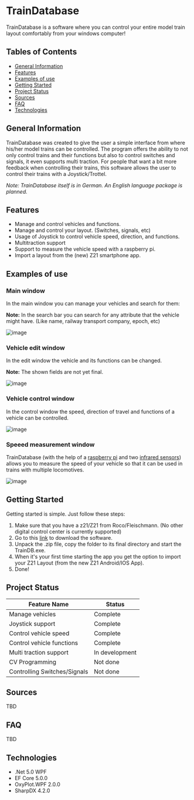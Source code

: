 # TrainDatabase
TrainDatabase is a software where you can control your entire model train layout comfortably from your windows computer!

## Tables of Contents
- [General Information](#general-information)
- [Features](#features)
- [Examples of use](#examples-of-use)
- [Getting Started](#getting-started)
- [Project Status](#project-status)
- [Sources](#sources)
- [FAQ](#faq)
- [Technologies](#technologies)

## General Information
TrainDatabase was created to give the user a simple interface from where his/her model trains can be controlled. The program offers the ability to not only control trains and their functions but also to control switches and signals, it even supports multi traction. For people that want a bit more feedback when controlling their trains, this software allows the user to control their trains with a Joystick/Trottel. 

*Note: TrainDatabase itself is in German. An English language package is planned.*

## Features
- Manage and control vehicles and functions.
- Manage and control your layout. (Switches, signals, etc)
- Usage of Joystick to control vehicle speed, direction, and functions.
- Multitraction support
- Support to measure the vehicle speed with a raspberry pi.
- Import a layout from the (new) Z21 smartphone app.


## Examples of use

### Main window
In the main window you can manage your vehicles and search for them:

**Note:** In the search bar you can search for any attribute that the vehicle might have. (Like name, railway transport company, epoch, etc)

![image](https://user-images.githubusercontent.com/53713395/130352358-c94851f8-9904-4193-a374-727b4c68bfb4.png)

### Vehicle edit window

In the edit window the vehicle and its functions can be changed.

**Note:** The shown fields are not yet final. 

![image](https://user-images.githubusercontent.com/53713395/130353666-2aa8d178-da2f-47da-a955-128ddf3118be.png)

### Vehicle control window

In the control window the speed, direction of travel and functions of a vehicle can be controlled.

![image](https://user-images.githubusercontent.com/53713395/130352398-85260549-59de-4edd-8550-6c56cf23b666.png)

### Speeed measurement window

TrainDatabase (with the help of a [raspberry pi](https://www.raspberrypi.org/products/raspberry-pi-3-model-b/) and two [infrared sensors](https://amazon.de/gp/product/B07D924JHT)) allows you to measure the speed of your vehicle so that it can be used in trains with multiple locomotives.

![image](https://user-images.githubusercontent.com/53713395/130366046-f6c6b504-1d95-458e-a21c-57f4ed6ee224.png)


## Getting Started
Getting started is simple. Just follow these steps:

1. Make sure that you have a z21/Z21 from Roco/Fleischmann. (No other digital control center is currently supported)
2. Go to this [link](https://github.com/Jakob-Eichberger/TrainDatabase/releases) to download the software.
3. Unpack the .zip file, copy the folder to its final directory and start the TrainDB.exe.
4. When it's your first time starting the app you get the option to import your Z21 Layout (from the new Z21 Android/IOS App).
5. Done!

## Project Status

Feature Name | Status
------------ | -------------
Manage vehicles|Complete
Joystick support|Complete
Control vehicle speed|Complete
Control vehicle functions | Complete
Multi traction support | In development
CV Programming | Not done
Controlling Switches/Signals|Not done

## Sources
TBD

## FAQ
TBD

## Technologies

- .Net 5.0 WPF
- EF Core 5.0.0
- OxyPlot.WPF 2.0.0
- SharpDX 4.2.0
